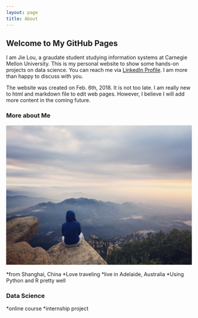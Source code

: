 ```yaml
---
layout: page
title: About
---
```



## Welcome to My GitHub Pages

I am Jie Lou, a graudate student studying information systems at Carnegie Mellon University. This is my personal website to show some hands-on projects on data science. You can reach me via [LinkedIn Profile](https://www.linkedin.com/in/jielou/). I am more than happy to discuss with you.

The website was created on Feb. 6th, 2018. It is not too late. I am really new to html and markdown file to edit web pages. However, I believe I will add more content in the coming future.

### More about Me

![](20170727_201907397_iOS.jpg?raw=True)

*from Shanghai, China
*Love traveling
*live in Adelaide, Australia
*Using Python and R pretty well


### Data Science

*online course
*internship project


